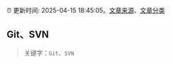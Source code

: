 :alarm_clock: 更新时间: 2025-04-15 18:45:05。[文章来源](/README.md)、[文章分类](/TAGS.md)

## Git、SVN


> 关键字：`Git`、`SVN`



